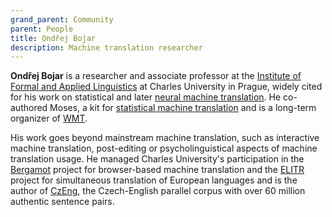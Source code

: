 ```yaml
---
grand_parent: Community
parent: People
title: Ondřej Bojar
description: Machine translation researcher
---
```


**Ondřej Bojar** is a researcher and associate professor at the [Institute of Formal and Applied Linguistics](https://ufal.mff.cuni.cz/) at Charles University in Prague, widely cited for his work on statistical and later [neural machine translation](/neural-machine-translation).
He co-authored Moses, a kit for [statistical machine translation](/statistical-machine-translation) and is a long-term organizer of [WMT](/community/communities.md#workshop_on_statistical_machine_translation).

His work goes beyond mainstream machine translation, such as interactive machine translation, post-editing or psycholinguistical aspects of machine translation usage.
He managed Charles University's participation in the [Bergamot](https://browser.mt/) project for browser-based machine translation and the [ELITR](https://elitr.eu/) project for simultaneous translation of European languages and is the author of [CzEng](https://ufal.mff.cuni.cz/czeng), the Czech-English parallel corpus with over 60 million authentic sentence pairs.
